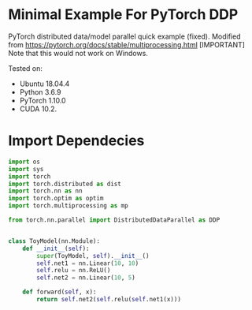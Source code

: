# Minimal Example For PyTorch DDP

PyTorch distributed data/model parallel quick example (fixed).
Modified from https://pytorch.org/docs/stable/multiprocessing.html
[IMPORTANT] Note that this would not work on Windows.

Tested on:

- Ubuntu 18.04.4
- Python 3.6.9 
- PyTorch 1.10.0
- CUDA 10.2. 

# Import Dependecies
```python
import os
import sys
import torch
import torch.distributed as dist
import torch.nn as nn
import torch.optim as optim
import torch.multiprocessing as mp

from torch.nn.parallel import DistributedDataParallel as DDP


class ToyModel(nn.Module):
    def __init__(self):
        super(ToyModel, self).__init__()
        self.net1 = nn.Linear(10, 10)
        self.relu = nn.ReLU()
        self.net2 = nn.Linear(10, 5)

    def forward(self, x):
        return self.net2(self.relu(self.net1(x)))

```

